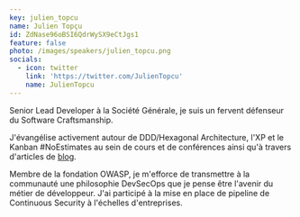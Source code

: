 ```yaml
---
key: julien_topcu
name: Julien Topçu
id: ZdNase96oBSI6QdrWySX9eCtJgs1
feature: false
photo: /images/speakers/julien_topcu.png
socials:
  - icon: twitter
    link: 'https://twitter.com/JulienTopcu'
    name: JulienTopcu
---
```

Senior Lead Developer à la Société Générale, je suis un fervent défenseur du Software Craftsmanship.

J'évangélise activement autour de DDD/Hexagonal Architecture, l'XP et le Kanban #NoEstimates au sein de cours et de conférences ainsi qu'à travers d'articles de [blog](https://beyondxscratch.com/).

Membre de la fondation OWASP, je m'efforce de transmettre à la communauté une philosophie DevSecOps que je pense être l'avenir du métier de développeur. J'ai participé à la mise en place de pipeline de Continuous Security à l'échelles d'entreprises.